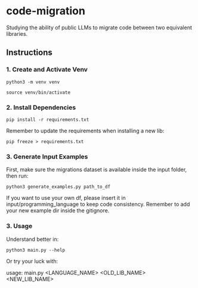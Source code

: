 # code-migration
Studying the ability of public LLMs to migrate code between two equivalent libraries.

## Instructions

### 1. Create and Activate Venv
`python3 -m venv venv`

`source venv/bin/activate`

### 2. Install Dependencies
`pip install -r requirements.txt`

Remember to update the requirements when installing a new lib:

`pip freeze > requirements.txt`

### 3. Generate Input Examples
First, make sure the migrations dataset is available inside the input folder, then run:

`python3 generate_examples.py path_to_df`

If you want to use your own df, please insert it in input/programming_language to keep code consistency. Remember to add your new example dir inside the gitignore.

### 3. Usage
Understand better in:

`python3 main.py --help`

Or try your luck with:

usage: main.py <LANGUAGE_NAME> <OLD_LIB_NAME> <NEW_LIB_NAME> <MODEL> <VERSION> <PROMPT>